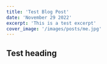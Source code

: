 ```yaml
---
title: 'Test Blog Post'
date: 'November 29 2022'
excerpt: 'This is a test excerpt'
cover_image: '/images/posts/me.jpg'
---
```


## Test heading
